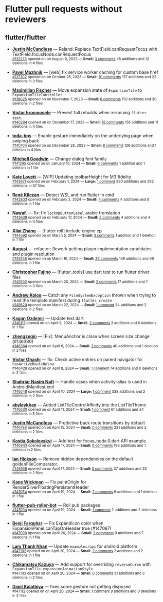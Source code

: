 # Flutter pull requests without reviewers

## flutter/flutter

* **[Justin McCandless](https://github.com/justinmc)** &mdash; Reland: Replace TextField.canRequestFocus with TextField.focusNode.canRequestFocus<br />
    <sub>[#132273](https://github.com/flutter/flutter/pull/132273) opened on on August 9, 2023 &mdash; **Small:** [3 comments](https://github.com/flutter/flutter/pull/132273) 45 additions and 12 deletions in 4 files</sub><br />

* **[Pavel Mazhnik](https://github.com/p-mazhnik)** &mdash; [web] fix service worker caching for custom base href<br />
    <sub>[#137202](https://github.com/flutter/flutter/pull/137202) opened on on October 25, 2023 &mdash; **Small:** [10 comments](https://github.com/flutter/flutter/pull/137202) 157 additions and 22 deletions in 3 files</sub><br />

* **[Maximilian Fischer](https://github.com/fischerscode)** &mdash; Move expansion state of `ExpansionTile` to `ExpansionTileController`<br />
    <sub>[#138025](https://github.com/flutter/flutter/pull/138025) opened on on November 7, 2023 &mdash; **Small:** [6 comments](https://github.com/flutter/flutter/pull/138025) 150 additions and 30 deletions in 2 files</sub><br />

* **[Victor Eronmosele](https://github.com/victoreronmosele)** &mdash; Prevent full rebuilds when rerunning `flutter test`.<br />
    <sub>[#140284](https://github.com/flutter/flutter/pull/140284) opened on on December 17, 2023 &mdash; **Small:** [18 comments](https://github.com/flutter/flutter/pull/140284) 156 additions and 11 deletions in 4 files</sub><br />

* **[toda-bps](https://github.com/toda-bps)** &mdash; Enable gesture immediately on the underlying page when swiping back<br />
    <sub>[#140704](https://github.com/flutter/flutter/pull/140704) opened on on December 28, 2023 &mdash; **Small:** [8 comments](https://github.com/flutter/flutter/pull/140704) 128 additions and 1 deletion in 4 files</sub><br />

* **[Mitchell Goodwin](https://github.com/MitchellGoodwin)** &mdash; Change dialog font family<br />
    <sub>[#141295](https://github.com/flutter/flutter/pull/141295) opened on on January 10, 2024 &mdash; **Small:** [6 comments](https://github.com/flutter/flutter/pull/141295) 1 addition and 1 deletion in 1 file</sub><br />

* **[Kate Lovett](https://github.com/Piinks)** &mdash; [WIP] Updating toolbarHeight for M3 fidelity<br />
    <sub>[#142671](https://github.com/flutter/flutter/pull/142671) opened on on February 1, 2024 &mdash; **Large:** [1 comment](https://github.com/flutter/flutter/pull/142671) 330 additions and 292 deletions in 37 files</sub><br />

* **[René Kilczan](https://github.com/rekire)** &mdash; Detect WSL and run flutter in cmd<br />
    <sub>[#142803](https://github.com/flutter/flutter/pull/142803) opened on on February 2, 2024 &mdash; **Small:** [4 comments](https://github.com/flutter/flutter/pull/142803) 4 additions and 0 deletions in 1 file</sub><br />

* **[Nawaf.](https://github.com/nawafalomari)** &mdash; fix: fix `lockUpButtonLabel` arabic translation<br />
    <sub>[#143638](https://github.com/flutter/flutter/pull/143638) opened on on February 17, 2024 &mdash; **Small:** [2 comments](https://github.com/flutter/flutter/pull/143638) 4 additions and 4 deletions in 4 files</sub><br />

* **[Xilai Zhang](https://github.com/XilaiZhang)** &mdash; [flutter roll] include engine cp<br />
    <sub>[#144592](https://github.com/flutter/flutter/pull/144592) opened on on March 5, 2024 &mdash; **Small:** [3 comments](https://github.com/flutter/flutter/pull/144592) 1 addition and 1 deletion in 1 file</sub><br />

* **[August](https://github.com/Gustl22)** &mdash; refactor: Rework getting plugin implementation candidates and plugin resolution<br />
    <sub>[#145258](https://github.com/flutter/flutter/pull/145258) opened on on March 16, 2024 &mdash; **Small:** [33 comments](https://github.com/flutter/flutter/pull/145258) 149 additions and 98 deletions in 1 file</sub><br />

* **[Christopher Fujino](https://github.com/christopherfujino)** &mdash; [flutter_tools] use dart test to run flutter driver files<br />
    <sub>[#145502](https://github.com/flutter/flutter/pull/145502) opened on on March 20, 2024 &mdash; **Small:** [2 comments](https://github.com/flutter/flutter/pull/145502) 17 additions and 7 deletions in 3 files</sub><br />

* **[Andrew Kolos](https://github.com/andrewkolos)** &mdash; Catch any `FileSystemException` thrown when trying to read the template manifest during `flutter create`<br />
    <sub>[#145620](https://github.com/flutter/flutter/pull/145620) opened on on March 22, 2024 &mdash; **Small:** [1 comment](https://github.com/flutter/flutter/pull/145620) 34 additions and 2 deletions in 2 files</sub><br />

* **[Kagan Ozdemir](https://github.com/kaganzdmr58)** &mdash; Update text.dart<br />
    <sub>[#146117](https://github.com/flutter/flutter/pull/146117) opened on on April 2, 2024 &mdash; **Small:** [2 comments](https://github.com/flutter/flutter/pull/146117) 2 additions and 0 deletions in 1 file</sub><br />

* **[zhengzeqin](https://github.com/zeqinjie)** &mdash; [Fix]: MenuAnchor is close when screen size change (#146380)<br />
    <sub>[#146384](https://github.com/flutter/flutter/pull/146384) opened on on April 6, 2024 &mdash; **Small:** [2 comments](https://github.com/flutter/flutter/pull/146384) 40 additions and 1 deletion in 2 files</sub><br />

* **[Victor Ohashi](https://github.com/VictorOhashi)** &mdash; fix: Check active entries on parent navigator for `hasActiveRouteBelow`<br />
    <sub>[#146428](https://github.com/flutter/flutter/pull/146428) opened on on April 8, 2024 &mdash; **Small:** [1 comment](https://github.com/flutter/flutter/pull/146428) 74 additions and 0 deletions in 2 files</sub><br />

* **[Shahriar Nasim Nafi](https://github.com/SNNafi)** &mdash; Handle cases when activity-alias is used in AndroidManifest.xml<br />
    <sub>[#146548](https://github.com/flutter/flutter/pull/146548) opened on on April 10, 2024 &mdash; **Large:** [1 comment](https://github.com/flutter/flutter/pull/146548) 533 additions and 2 deletions in 2 files</sub><br />

* **[abylaykhan](https://github.com/abikko)** &mdash; Added ListTileControlAffinity into the ListTileTheme<br />
    <sub>[#146630](https://github.com/flutter/flutter/pull/146630) opened on on April 11, 2024 &mdash; **Small:** [1 comment](https://github.com/flutter/flutter/pull/146630) 61 additions and 34 deletions in 5 files</sub><br />

* **[Justin McCandless](https://github.com/justinmc)** &mdash; Predictive back route transitions by default<br />
    <sub>[#146788](https://github.com/flutter/flutter/pull/146788) opened on on April 15, 2024 &mdash; **Small:** [0 comments](https://github.com/flutter/flutter/pull/146788) 231 additions and 2 deletions in 2 files</sub><br />

* **[Kostia Sokolovskyi](https://github.com/ksokolovskyi)** &mdash; Add test for focus_node.0.dart API example.<br />
    <sub>[#146943](https://github.com/flutter/flutter/pull/146943) opened on on April 17, 2024 &mdash; **Small:** [0 comments](https://github.com/flutter/flutter/pull/146943) 193 additions and 1 deletion in 2 files</sub><br />

* **[Ian Hickson](https://github.com/Hixie)** &mdash; Remove hidden dependencies on the default goldenFileComparator.<br />
    <sub>[#146956](https://github.com/flutter/flutter/pull/146956) opened on on April 17, 2024 &mdash; **Small:** [0 comments](https://github.com/flutter/flutter/pull/146956) 37 additions and 33 deletions in 2 files</sub><br />

* **[Kane Wickman](https://github.com/k-ane)** &mdash; Fix paintOrigin for RenderSliverFloatingPersistentHeader<br />
    <sub>[#147054](https://github.com/flutter/flutter/pull/147054) opened on on April 19, 2024 &mdash; **Small:** [2 comments](https://github.com/flutter/flutter/pull/147054) 6 additions and 1 deletion in 1 file</sub><br />

* **[flutter-pub-roller-bot](https://github.com/flutter-pub-roller-bot)** &mdash; Roll pub packages<br />
    <sub>[#147094](https://github.com/flutter/flutter/pull/147094) opened on on April 19, 2024 &mdash; **Small:** [1 comment](https://github.com/flutter/flutter/pull/147094) 2 additions and 2 deletions in 1 file</sub><br />

* **[Benji Farquhar](https://github.com/BenjiFarquhar)** &mdash; Fix ExpandIcon color when ExpansionPanel.canTapOnHeader true (#147097)<br />
    <sub>[#147098](https://github.com/flutter/flutter/pull/147098) opened on on April 20, 2024 &mdash; **Small:** [2 comments](https://github.com/flutter/flutter/pull/147098) 9 additions and 7 deletions in 1 file</sub><br />

* **[Lam Thanh Nhan](https://github.com/lamnhan066)** &mdash; Update `examples/api` for android platform<br />
    <sub>[#147102](https://github.com/flutter/flutter/pull/147102) opened on on April 20, 2024 &mdash; **Small:** [2 comments](https://github.com/flutter/flutter/pull/147102) 2 additions and 2 deletions in 1 file</sub><br />

* **[Chikamatsu Kazuya](https://github.com/chika3742)** &mdash; Add support for overriding `reverseCurve` with `ExpansionTile.expansionAnimationStyle`<br />
    <sub>[#147103](https://github.com/flutter/flutter/pull/147103) opened on on April 20, 2024 &mdash; **Small:** [0 comments](https://github.com/flutter/flutter/pull/147103) 31 additions and 6 deletions in 2 files</sub><br />

* **[Dimil Kalathiya](https://github.com/Dimilkalathiya)** &mdash; fixes some gesture not getting disposed<br />
    <sub>[#147112](https://github.com/flutter/flutter/pull/147112) opened on on April 20, 2024 &mdash; **Small:** [1 comment](https://github.com/flutter/flutter/pull/147112) 9 additions and 0 deletions in 2 files</sub><br />

